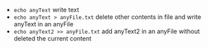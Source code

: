 * `echo anyText` write text
* `echo anyText > anyFile.txt` delete other contents in file and write anyText in an anyFile
* `echo anyText2 >> anyFile.txt` add anyText2 in an anyFile without deleted the current content